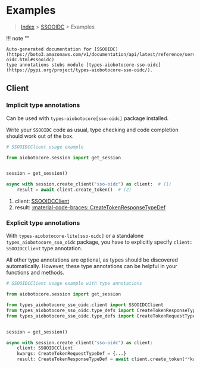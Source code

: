 # Examples

> [Index](../README.md) > [SSOOIDC](./README.md) > Examples

!!! note ""

    Auto-generated documentation for [SSOOIDC](https://boto3.amazonaws.com/v1/documentation/api/latest/reference/services/sso-oidc.html#ssooidc)
    type annotations stubs module [types-aiobotocore-sso-oidc](https://pypi.org/project/types-aiobotocore-sso-oidc/).

## Client

### Implicit type annotations

Can be used with `types-aiobotocore[sso-oidc]` package installed.

Write your `SSOOIDC` code as usual,
type checking and code completion should work out of the box.



```python
# SSOOIDCClient usage example

from aiobotocore.session import get_session


session = get_session()

async with session.create_client("sso-oidc") as client:  # (1)
    result = await client.create_token()  # (2)
```

1. client: [SSOOIDCClient](./client.md)
2. result: [:material-code-braces: CreateTokenResponseTypeDef](./type_defs.md#createtokenresponsetypedef) 






### Explicit type annotations

With `types-aiobotocore-lite[sso-oidc]`
or a standalone `types_aiobotocore_sso_oidc` package, you have to explicitly specify
`client: SSOOIDCClient` type annotation.

All other type annotations are optional, as types should be discovered automatically.
However, these type annotations can be helpful in your functions and methods.


```python
# SSOOIDCClient usage example with type annotations

from aiobotocore.session import get_session

from types_aiobotocore_sso_oidc.client import SSOOIDCClient
from types_aiobotocore_sso_oidc.type_defs import CreateTokenResponseTypeDef
from types_aiobotocore_sso_oidc.type_defs import CreateTokenRequestTypeDef


session = get_session()

async with session.create_client("sso-oidc") as client:
    client: SSOOIDCClient
    kwargs: CreateTokenRequestTypeDef = {...}
    result: CreateTokenResponseTypeDef = await client.create_token(**kwargs)
```




